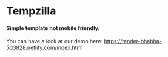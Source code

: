# Tempzilla

#### Simple template not mobile friendly.

You can have a look at our demo here: https://tender-bhabha-5d3828.netlify.com/index.html
